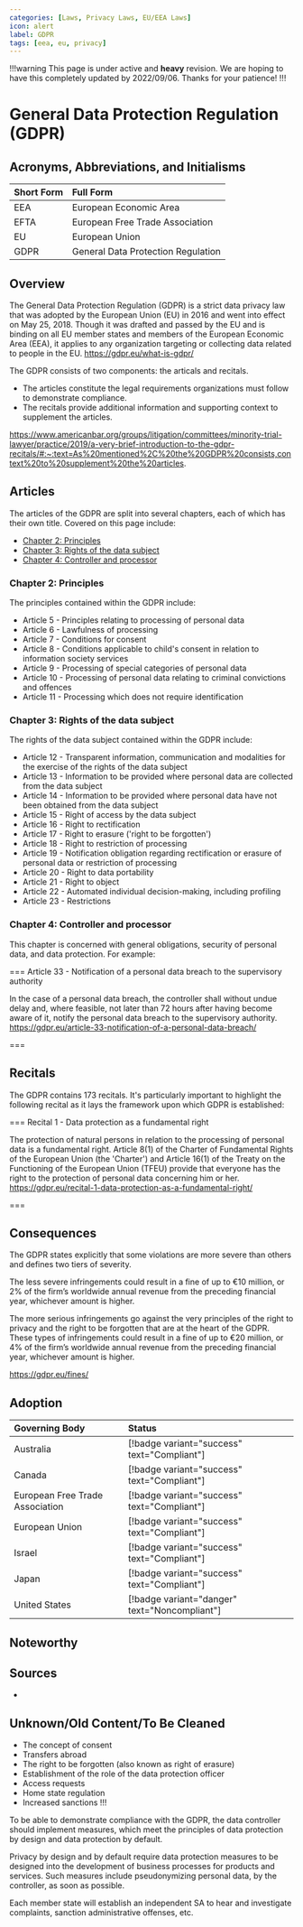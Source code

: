 ```yaml
---
categories: [Laws, Privacy Laws, EU/EEA Laws]
icon: alert
label: GDPR
tags: [eea, eu, privacy]
---
```


!!!warning
This page is under active and **heavy** revision. We are hoping to have this completely updated by 2022/09/06. Thanks for your patience!
!!!

# General Data Protection Regulation (GDPR)

## Acronyms, Abbreviations, and Initialisms

Short Form | Full Form
:--- | :---
EEA | European Economic Area
EFTA | European Free Trade Association
EU | European Union
GDPR | General Data Protection Regulation

## Overview

The General Data Protection Regulation (GDPR) is a strict data privacy law that was adopted by the European Union (EU) in 2016 and went into effect on May 25, 2018. Though it was drafted and passed by the EU and is binding on all EU member states and members of the European Economic Area (EEA), it applies to any organization targeting or collecting data related to people in the EU. https://gdpr.eu/what-is-gdpr/

The GDPR consists of two components: the articals and recitals.

- The articles constitute the legal requirements organizations must follow to demonstrate compliance.
- The recitals provide additional information and supporting context to supplement the articles.

https://www.americanbar.org/groups/litigation/committees/minority-trial-lawyer/practice/2019/a-very-brief-introduction-to-the-gdpr-recitals/#:~:text=As%20mentioned%2C%20the%20GDPR%20consists,context%20to%20supplement%20the%20articles.

## Articles

The articles of the GDPR are split into several chapters, each of which has their own title. Covered on this page include:

- [Chapter 2: Principles](#chapter-2-principles)
- [Chapter 3: Rights of the data subject](#chapter-3-rights-of-the-data-subject)
- [Chapter 4: Controller and processor](#chapter-4-controller-and-processor)

### Chapter 2: Principles

The principles contained within the GDPR include:

- Article 5 - Principles relating to processing of personal data
- Article 6 - Lawfulness of processing
- Article 7 - Conditions for consent
- Article 8 - Conditions applicable to child's consent in relation to information society services
- Article 9 - Processing of special categories of personal data
- Article 10 - Processing of personal data relating to criminal convictions and offences
- Article 11 - Processing which does not require identification

### Chapter 3: Rights of the data subject

The rights of the data subject contained within the GDPR include:

- Article 12 - Transparent information, communication and modalities for the exercise of the rights of the data subject
- Article 13 - Information to be provided where personal data are collected from the data subject
- Article 14 - Information to be provided where personal data have not been obtained from the data subject
- Article 15 - Right of access by the data subject
- Article 16 - Right to rectification
- Article 17 - Right to erasure ('right to be forgotten')
- Article 18 - Right to restriction of processing
- Article 19 - Notification obligation regarding rectification or erasure of personal data or restriction of processing
- Article 20 - Right to data portability
- Article 21 - Right to object
- Article 22 - Automated individual decision-making, including profiling
- Article 23 - Restrictions

### Chapter 4: Controller and processor

This chapter is concerned with general obligations, security of personal data, and data protection. For example:

=== Article 33 - Notification of a personal data breach to the supervisory authority

In the case of a personal data breach, the controller shall without undue delay and, where feasible, not later than 72 hours after having become aware of it, notify the personal data breach to the supervisory authority. https://gdpr.eu/article-33-notification-of-a-personal-data-breach/

===

## Recitals

The GDPR contains 173 recitals. It's particularly important to highlight the following recital as it lays the framework upon which GDPR is established:

=== Recital 1 - Data protection as a fundamental right

The protection of natural persons in relation to the processing of personal data is a fundamental right. Article 8(1) of the Charter of Fundamental Rights of the European Union (the 'Charter') and Article 16(1) of the Treaty on the Functioning of the European Union (TFEU) provide that everyone has the right to the protection of personal data concerning him or her. https://gdpr.eu/recital-1-data-protection-as-a-fundamental-right/

===

## Consequences

The GDPR states explicitly that some violations are more severe than others and defines two tiers of severity.

The less severe infringements could result in a fine of up to €10 million, or 2% of the firm’s worldwide annual revenue from the preceding financial year, whichever amount is higher.

The more serious infringements go against the very principles of the right to privacy and the right to be forgotten that are at the heart of the GDPR. These types of infringements could result in a fine of up to €20 million, or 4% of the firm’s worldwide annual revenue from the preceding financial year, whichever amount is higher.

https://gdpr.eu/fines/

## Adoption

Governing Body | Status
:--- | :---
Australia | [!badge variant="success" text="Compliant"]
Canada | [!badge variant="success" text="Compliant"]
European Free Trade Association | [!badge variant="success" text="Compliant"]
European Union | [!badge variant="success" text="Compliant"]
Israel | [!badge variant="success" text="Compliant"]
Japan | [!badge variant="success" text="Compliant"]
United States | [!badge variant="danger" text="Noncompliant"]

## Noteworthy

## Sources

- 

## Unknown/Old Content/To Be Cleaned

- The concept of consent
- Transfers abroad
- The right to be forgotten (also known as right of erasure)
- Establishment of the role of the data protection officer
- Access requests
- Home state regulation
- Increased sanctions
!!!

To be able to demonstrate compliance with the GDPR, the data controller should implement measures, which meet the principles of data protection by design and data protection by default.

Privacy by design and by default require data protection measures to be designed into the development of business processes for products and services. Such measures include pseudonymizing personal data, by the controller, as soon as possible.

Each member state will establish an independent SA to hear and investigate complaints, sanction administrative offenses, etc.